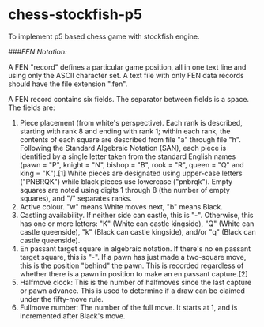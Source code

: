 # chess-stockfish-p5

To implement p5 based chess game with stockfish engine.

###_FEN Notation:_

A FEN "record" defines a particular game position, all in one text line and using only the ASCII character set. A text file with only FEN data records should have the file extension ".fen".

A FEN record contains six fields. The separator between fields is a space. The fields are:

1. Piece placement (from white's perspective). Each rank is described, starting with rank 8 and ending with rank 1; within each rank, the contents of each square are described from file "a" through file "h". Following the Standard Algebraic Notation (SAN), each piece is identified by a single letter taken from the standard English names (pawn = "P", knight = "N", bishop = "B", rook = "R", queen = "Q" and king = "K").[1] White pieces are designated using upper-case letters ("PNBRQK") while black pieces use lowercase ("pnbrqk"). Empty squares are noted using digits 1 through 8 (the number of empty squares), and "/" separates ranks.
2. Active colour. "w" means White moves next, "b" means Black.
3. Castling availability. If neither side can castle, this is "-". Otherwise, this has one or more letters: "K" (White can castle kingside), "Q" (White can castle queenside), "k" (Black can castle kingside), and/or "q" (Black can castle queenside).
4. En passant target square in algebraic notation. If there's no en passant target square, this is "-". If a pawn has just made a two-square move, this is the position "behind" the pawn. This is recorded regardless of whether there is a pawn in position to make an en passant capture.[2]
5. Halfmove clock: This is the number of halfmoves since the last capture or pawn advance. This is used to determine if a draw can be claimed under the fifty-move rule.
6. Fullmove number: The number of the full move. It starts at 1, and is incremented after Black's move.